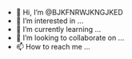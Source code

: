 - 👋 Hi, I’m @BJKFNRWJKNGJKED
- 👀 I’m interested in ...
- 🌱 I’m currently learning ...
- 💞️ I’m looking to collaborate on ...
- 📫 How to reach me ...

<!---
BJKFNRWJKNGJKED/BJKFNRWJKNGJKED is a ✨ special ✨ repository because its `README.md` (this file) appears on your GitHub profile.
You can click the Preview link to take a look at your changes.
--->
